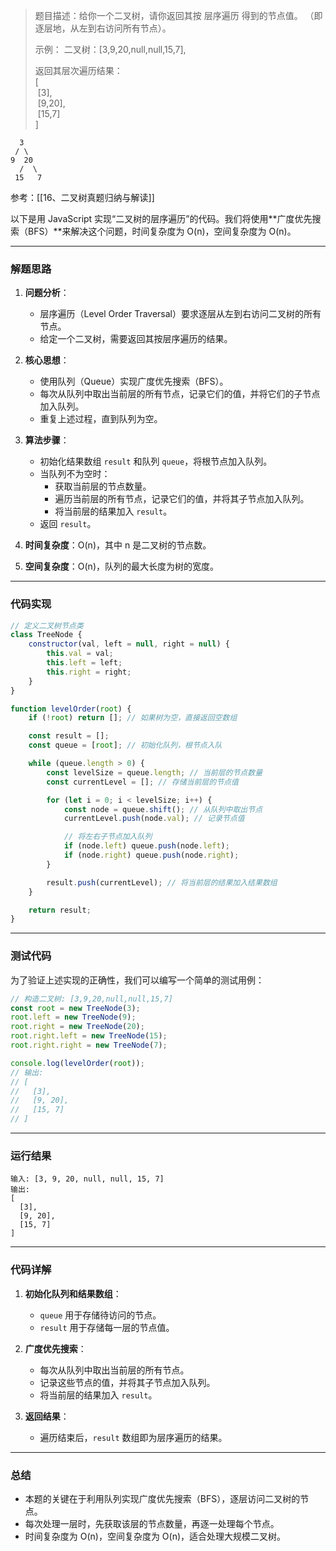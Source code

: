 
> 题目描述：给你一个二叉树，请你返回其按 层序遍历 得到的节点值。 （即逐层地，从左到右访问所有节点）。
> 
> 示例：
> 二叉树：[3,9,20,null,null,15,7],
> 
> 返回其层次遍历结果：  
> [  
>  [3],  
>  [9,20],  
>  [15,7]  
> ]


```
  3
 / \
9  20
  /  \
 15   7
```

参考：[[16、二叉树真题归纳与解读]]

以下是用 JavaScript 实现“二叉树的层序遍历”的代码。我们将使用**广度优先搜索（BFS）**来解决这个问题，时间复杂度为 O(n)，空间复杂度为 O(n)。

---

### 解题思路

1. **问题分析**：
   - 层序遍历（Level Order Traversal）要求逐层从左到右访问二叉树的所有节点。
   - 给定一个二叉树，需要返回其按层序遍历的结果。

2. **核心思想**：
   - 使用队列（Queue）实现广度优先搜索（BFS）。
   - 每次从队列中取出当前层的所有节点，记录它们的值，并将它们的子节点加入队列。
   - 重复上述过程，直到队列为空。

3. **算法步骤**：
   - 初始化结果数组 `result` 和队列 `queue`，将根节点加入队列。
   - 当队列不为空时：
     - 获取当前层的节点数量。
     - 遍历当前层的所有节点，记录它们的值，并将其子节点加入队列。
     - 将当前层的结果加入 `result`。
   - 返回 `result`。

4. **时间复杂度**：O(n)，其中 n 是二叉树的节点数。
5. **空间复杂度**：O(n)，队列的最大长度为树的宽度。

---

### 代码实现

```javascript
// 定义二叉树节点类
class TreeNode {
    constructor(val, left = null, right = null) {
        this.val = val;
        this.left = left;
        this.right = right;
    }
}

function levelOrder(root) {
    if (!root) return []; // 如果树为空，直接返回空数组

    const result = [];
    const queue = [root]; // 初始化队列，根节点入队

    while (queue.length > 0) {
        const levelSize = queue.length; // 当前层的节点数量
        const currentLevel = []; // 存储当前层的节点值

        for (let i = 0; i < levelSize; i++) {
            const node = queue.shift(); // 从队列中取出节点
            currentLevel.push(node.val); // 记录节点值

            // 将左右子节点加入队列
            if (node.left) queue.push(node.left);
            if (node.right) queue.push(node.right);
        }

        result.push(currentLevel); // 将当前层的结果加入结果数组
    }

    return result;
}
```

---

### 测试代码

为了验证上述实现的正确性，我们可以编写一个简单的测试用例：

```javascript
// 构造二叉树: [3,9,20,null,null,15,7]
const root = new TreeNode(3);
root.left = new TreeNode(9);
root.right = new TreeNode(20);
root.right.left = new TreeNode(15);
root.right.right = new TreeNode(7);

console.log(levelOrder(root));
// 输出:
// [
//   [3],
//   [9, 20],
//   [15, 7]
// ]
```

---

### 运行结果

```plaintext
输入: [3, 9, 20, null, null, 15, 7]
输出:
[
  [3],
  [9, 20],
  [15, 7]
]
```

---

### 代码详解

1. **初始化队列和结果数组**：
   - `queue` 用于存储待访问的节点。
   - `result` 用于存储每一层的节点值。

2. **广度优先搜索**：
   - 每次从队列中取出当前层的所有节点。
   - 记录这些节点的值，并将其子节点加入队列。
   - 将当前层的结果加入 `result`。

3. **返回结果**：
   - 遍历结束后，`result` 数组即为层序遍历的结果。

---

### 总结

- 本题的关键在于利用队列实现广度优先搜索（BFS），逐层访问二叉树的节点。
- 每次处理一层时，先获取该层的节点数量，再逐一处理每个节点。
- 时间复杂度为 O(n)，空间复杂度为 O(n)，适合处理大规模二叉树。